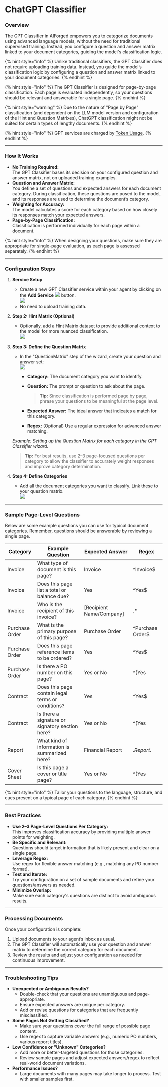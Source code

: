 # ChatGPT Classifier

### Overview

The GPT Classifier in AIForged empowers you to categorize documents using advanced language models, without the need for traditional supervised training. Instead, you configure a question and answer matrix linked to your document categories, guiding the model's classification logic.

{% hint style="info" %}
Unlike traditional classifiers, the GPT Classifier does not require uploading training data. Instead, you guide the model’s classification logic by configuring a question and answer matrix linked to your document categories.
{% endhint %}

{% hint style="info" %}
The GPT Classifier is designed for page-by-page classification. Each page is evaluated independently, so your questions should be relevant and answerable for a single page.
{% endhint %}

{% hint style="warning" %}
Due to the nature of "Page by Page" classification (and dependent on the LLM model version and configuration of the Hint and Question Matrixes), ChatGPT classification might not be suited for certain types of lengthy documents.
{% endhint %}

{% hint style="info" %}
GPT services are charged by [Token Usage](https://platform.openai.com/tokenizer).
{% endhint %}

***

### How It Works

* **No Training Required:**\
  The GPT Classifier bases its decision on your configured question and answer matrix, not on uploaded training examples.
* **Question and Answer Matrix:**\
  You define a set of questions and expected answers for each document category. During classification, these questions are posed to the model, and its responses are used to determine the document’s category.
* **Weighting for Accuracy:**\
  The model calculates a score for each category based on how closely its responses match your expected answers.
* **Page-by-Page Classification:**\
  Classification is performed individually for each page within a document.

{% hint style="info" %}
When designing your questions, make sure they are appropriate for single-page evaluation, as each page is assessed separately.
{% endhint %}

***

### Configuration Steps

1. **Service Setup**
   * Create a new GPT Classifier service within your agent by clicking on the **Add Service** ![](<../../.gitbook/assets/image (26).png>) button.\
     ![](<../../.gitbook/assets/image (27).png>)
   * No need to upload training data.
2. **Step 2: Hint Matrix (Optional)**
   * Optionally, add a Hint Matrix dataset to provide additional context to the model for more nuanced classification.\
     ![](<../../.gitbook/assets/image (28).png>)
3.  **Step 3: Define the Question Matrix**

    * In the "QuestionMatrix" step of the wizard, create your question and answer set:\
      ![](<../../.gitbook/assets/GPT Classifier.png>)
      * **Category:** The document category you want to identify.
      *   **Question:** The prompt or question to ask about the page.

          > **Tip:** Since classification is performed page by page, phrase your questions to be meaningful at the page level.
      * **Expected Answer:** The ideal answer that indicates a match for this category.
      * **Regex:** (Optional) Use a regular expression for advanced answer matching.

    &#x20;_Example: Setting up the Question Matrix for each category in the GPT Classifier wizard._

    > **Tip:** For best results, use 2–3 page-focused questions per category to allow the classifier to accurately weight responses and improve category determination.
4. **Step 4: Define Categories**
   * Add all the document categories you want to classify. Link these to your question matrix.\
     ![](<../../.gitbook/assets/image (29).png>)

***

### Sample Page-Level Questions

Below are some example questions you can use for typical document categories. Remember, questions should be answerable by reviewing a single page.

| Category       | Example Question                                  | Expected Answer           | Regex            |
| -------------- | ------------------------------------------------- | ------------------------- | ---------------- |
| Invoice        | What type of document is this page?               | Invoice                   | ^Invoice$        |
| Invoice        | Does this page list a total or balance due?       | Yes                       | ^Yes$            |
| Invoice        | Who is the recipient of this invoice?             | \[Recipient Name/Company] | .\*              |
| Purchase Order | What is the primary purpose of this page?         | Purchase Order            | ^Purchase Order$ |
| Purchase Order | Does this page reference items to be ordered?     | Yes                       | ^Yes$            |
| Purchase Order | Is there a PO number on this page?                | Yes or No                 | ^(Yes            |
| Contract       | Does this page contain legal terms or conditions? | Yes                       | ^Yes$            |
| Contract       | Is there a signature or signatory section here?   | Yes or No                 | ^(Yes            |
| Report         | What kind of information is summarized here?      | Financial Report          | ._Report._       |
| Cover Sheet    | Is this page a cover or title page?               | Yes or No                 | ^(Yes            |

{% hint style="info" %}
Tailor your questions to the language, structure, and cues present on a typical page of each category.
{% endhint %}

***

### Best Practices

* **Use 2–3 Page-Level Questions Per Category:**\
  This improves classification accuracy by providing multiple answer points for weighting.
* **Be Specific and Relevant:**\
  Questions should target information that is likely present and clear on a single page.
* **Leverage Regex:**\
  Use regex for flexible answer matching (e.g., matching any PO number format).
* **Test and Iterate:**\
  Try your configuration on a set of sample documents and refine your questions/answers as needed.
* **Minimize Overlap:**\
  Make sure each category's questions are distinct to avoid ambiguous results.

***

### Processing Documents

Once your configuration is complete:

1. Upload documents to your agent’s inbox as usual.
2. The GPT Classifier will automatically use your question and answer matrix to determine the correct category for each document.
3. Review the results and adjust your configuration as needed for continuous improvement.

***

### Troubleshooting Tips

* **Unexpected or Ambiguous Results?**
  * Double-check that your questions are unambiguous and page-appropriate.
  * Ensure expected answers are unique per category.
  * Add or revise questions for categories that are frequently misclassified.
* **Some Pages Not Getting Classified?**
  * Make sure your questions cover the full range of possible page content.
  * Use regex to capture variable answers (e.g., numeric PO numbers, various report titles).
* **Low Confidence or "Unknown" Categories?**
  * Add more or better-targeted questions for those categories.
  * Review sample pages and adjust expected answers/regex to reflect real-world document variations.
* **Performance Issues?**
  * Large documents with many pages may take longer to process. Test with smaller samples first.
